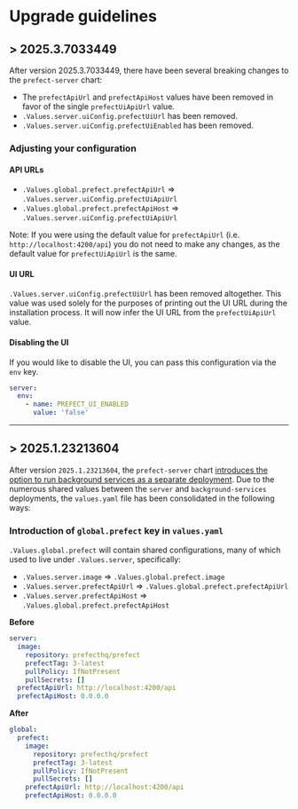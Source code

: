 # Upgrade guidelines

## > 2025.3.7033449

After version 2025.3.7033449, there have been several breaking changes to the `prefect-server` chart:
- The `prefectApiUrl` and `prefectApiHost` values have been removed in favor of the single `prefectUiApiUrl` value.
- `.Values.server.uiConfig.prefectUiUrl` has been removed.
- `.Values.server.uiConfig.prefectUiEnabled` has been removed.

### Adjusting your configuration

#### API URLs

- `.Values.global.prefect.prefectApiUrl` => `.Values.server.uiConfig.prefectUiApiUrl`
- `.Values.global.prefect.prefectApiHost` => `.Values.server.uiConfig.prefectUiApiUrl`

Note: If you were using the default value for `prefectApiUrl` (i.e. `http://localhost:4200/api`) you do not need to make any changes, as the default value for `prefectUiApiUrl` is the same.

#### UI URL

`.Values.server.uiConfig.prefectUiUrl` has been removed altogether. This value was used solely for the purposes of printing out the UI URL during the installation process. It will now infer the UI URL from the `prefectUiApiUrl` value.

#### Disabling the UI

If you would like to disable the UI, you can pass this configuration via the `env` key.

```yaml
server:
  env:
    - name: PREFECT_UI_ENABLED
      value: 'false'
```

---

## > 2025.1.23213604

After version `2025.1.23213604`, the `prefect-server` chart [introduces the option to run background services as a separate deployment](https://github.com/PrefectHQ/prefect-helm/pull/425). Due to the numerous shared values between the `server` and `background-services` deployments, the `values.yaml` file has been consolidated in the following ways:

### Introduction of `global.prefect` key in `values.yaml`

`.Values.global.prefect` will contain shared configurations, many of which used to live under `.Values.server`, specifically:

- `.Values.server.image` => `.Values.global.prefect.image`
- `.Values.server.prefectApiUrl` => `.Values.global.prefect.prefectApiUrl`
- `.Values.server.prefectApiHost` => `.Values.global.prefect.prefectApiHost`

**Before**

```yaml
server:
  image:
    repository: prefecthq/prefect
    prefectTag: 3-latest
    pullPolicy: IfNotPresent
    pullSecrets: []
  prefectApiUrl: http://localhost:4200/api
  prefectApiHost: 0.0.0.0
```

**After**

```yaml
global:
  prefect:
    image:
      repository: prefecthq/prefect
      prefectTag: 3-latest
      pullPolicy: IfNotPresent
      pullSecrets: []
    prefectApiUrl: http://localhost:4200/api
    prefectApiHost: 0.0.0.0
```
